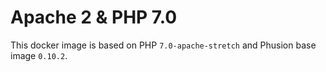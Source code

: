 # Apache 2 & PHP 7.0

This docker image is based on PHP `7.0-apache-stretch` and Phusion base image `0.10.2`.